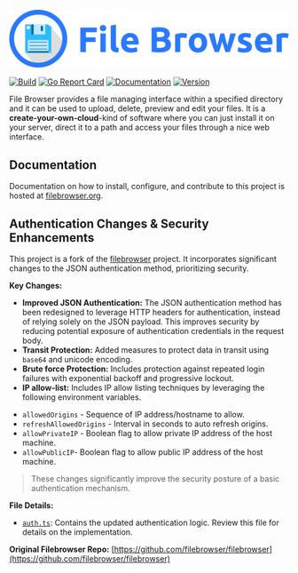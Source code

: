 <p align="center">
  <img src="https://raw.githubusercontent.com/filebrowser/logo/master/banner.png" width="550"/>
</p>

[![Build](https://github.com/thevickypedia/filebrowser/actions/workflows/release.yml/badge.svg)](https://github.com/thevickypedia/filebrowser/actions/workflows/main.yaml)
[![Go Report Card](https://goreportcard.com/badge/github.com/thevickypedia/filebrowser)](https://goreportcard.com/report/github.com/thevickypedia/filebrowser)
[![Documentation](https://img.shields.io/badge/godoc-reference-blue.svg)](http://godoc.org/github.com/thevickypedia/filebrowser)
[![Version](https://img.shields.io/github/release/filebrowser/filebrowser.svg)](https://github.com/thevickypedia/filebrowser/releases/latest)

File Browser provides a file managing interface within a specified directory and it can be used to upload, delete, preview and edit your files. It is a **create-your-own-cloud**-kind of software where you can just install it on your server, direct it to a path and access your files through a nice web interface.

## Documentation

Documentation on how to install, configure, and contribute to this project is hosted at [filebrowser.org](https://filebrowser.org).

## Authentication Changes & Security Enhancements

This project is a fork of the [filebrowser](https://github.com/filebrowser/filebrowser) project.  It incorporates significant changes to the JSON authentication method, prioritizing security.

**Key Changes:**

* **Improved JSON Authentication:**  The JSON authentication method has been redesigned to leverage HTTP headers for authentication, instead of relying solely on the JSON payload. This improves security by reducing potential exposure of authentication credentials in the request body.
* **Transit Protection:** Added measures to protect data in transit using `base64` and unicode encoding.
* **Brute force Protection:** Includes protection against repeated login failures with exponential backoff and progressive lockout.
* **IP allow-list:** Includes IP allow listing techniques by leveraging the following environment variables.
- `allowedOrigins` - Sequence of IP address/hostname to allow.
- `refreshAllowedOrigins` - Interval in seconds to auto refresh origins.
- `allowPrivateIP` - Boolean flag to allow private IP address of the host machine.
- `allowPublicIP`- Boolean flag to allow public IP address of the host machine.

> These changes significantly improve the security posture of a basic authentication mechanism.

**File Details:**

* [`auth.ts`](https://github.com/thevickypedia/filebrowser/blob/8fbbf07/frontend/src/utils/auth.ts): Contains the updated authentication logic.  Review this file for details on the implementation.

**Original Filebrowser Repo:** [https://github.com/filebrowser/filebrowser](https://github.com/filebrowser/filebrowser)
